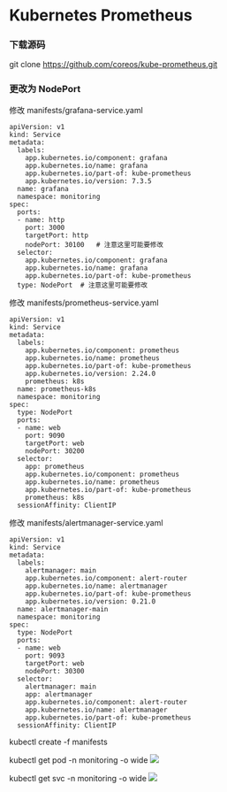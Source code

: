 #  Kubernetes Prometheus

### 下载源码
git clone https://github.com/coreos/kube-prometheus.git


### 更改为 NodePort
修改 manifests/grafana-service.yaml

```
apiVersion: v1
kind: Service
metadata:
  labels:
    app.kubernetes.io/component: grafana
    app.kubernetes.io/name: grafana
    app.kubernetes.io/part-of: kube-prometheus
    app.kubernetes.io/version: 7.3.5
  name: grafana
  namespace: monitoring
spec:
  ports:
  - name: http
    port: 3000
    targetPort: http
    nodePort: 30100   # 注意这里可能要修改
  selector:
    app.kubernetes.io/component: grafana
    app.kubernetes.io/name: grafana
    app.kubernetes.io/part-of: kube-prometheus
  type: NodePort  # 注意这里可能要修改
```

修改 manifests/prometheus-service.yaml
```
apiVersion: v1
kind: Service
metadata:
  labels:
    app.kubernetes.io/component: prometheus
    app.kubernetes.io/name: prometheus
    app.kubernetes.io/part-of: kube-prometheus
    app.kubernetes.io/version: 2.24.0
    prometheus: k8s
  name: prometheus-k8s
  namespace: monitoring
spec:
  type: NodePort
  ports:
  - name: web
    port: 9090
    targetPort: web
    nodePort: 30200
  selector:
    app: prometheus
    app.kubernetes.io/component: prometheus
    app.kubernetes.io/name: prometheus
    app.kubernetes.io/part-of: kube-prometheus
    prometheus: k8s
  sessionAffinity: ClientIP

```

修改  manifests/alertmanager-service.yaml 

```
apiVersion: v1
kind: Service
metadata:
  labels:
    alertmanager: main
    app.kubernetes.io/component: alert-router
    app.kubernetes.io/name: alertmanager
    app.kubernetes.io/part-of: kube-prometheus
    app.kubernetes.io/version: 0.21.0
  name: alertmanager-main
  namespace: monitoring
spec:
  type: NodePort
  ports:
  - name: web
    port: 9093
    targetPort: web
    nodePort: 30300
  selector:
    alertmanager: main
    app: alertmanager
    app.kubernetes.io/component: alert-router
    app.kubernetes.io/name: alertmanager
    app.kubernetes.io/part-of: kube-prometheus
  sessionAffinity: ClientIP

```

kubectl create -f manifests

kubectl get pod -n monitoring -o wide
![](https://note.youdao.com/yws/api/personal/file/9B55C8D616A04C4FB510C66796C1E620?method=download&shareKey=6b069e302857116801719c1bd3af25eb)

kubectl get svc -n monitoring -o wide
![](https://note.youdao.com/yws/api/personal/file/66A74A737699464D8D017F5A49DA6307?method=download&shareKey=c7979ea29d1de52d79e154a93cf3b431)

















